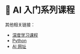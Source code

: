 # 📝 AI 入门系列课程

其他相关链接：

* [深度学习课程](https://bigrixin.gitbook.io/introduction/ren-gong-zhi-neng/ji-qi-xue-xi)
* [Python](https://bigrixin.gitbook.io/introduction/ren-gong-zhi-neng/2.-python)
* [AI 网址](https://bigrixin.gitbook.io/introduction/ren-gong-zhi-neng/3.-ai-websites)[  \
  ](https://bigrixin.gitbook.io/introduction/ren-gong-zhi-neng/ji-qi-xue-xihttps://bigrixin.gitbook.io/introduction/ren-gong-zhi-neng/2.-python)

